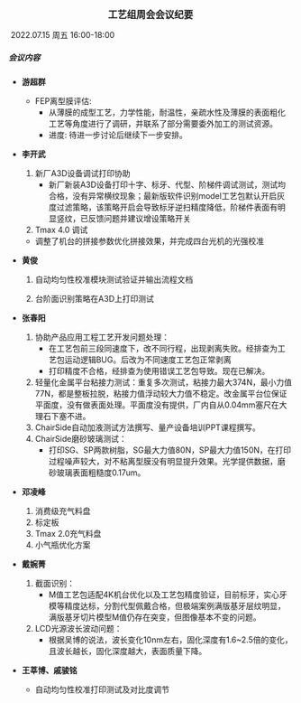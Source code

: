 <center><big><b>工艺组周会会议纪要</b></big></center>                                                                                                                           

​                                                                                                                           2022.07.15 周五 16:00-18:00

##### 会议内容

- **游超群**
  - FEP离型膜评估: 
    - 从薄膜的成型工艺，力学性能，耐温性，亲疏水性及薄膜的表面粗化工艺等角度进行了调研，并联系了部分需要委外加工的测试资源。
    - 进度: 待进一步讨论后继续下一步安排。
- **李开武**
  1. 新厂A3D设备调试打印协助
     - 新厂新装A3D设备打印十字、标牙、代型、阶梯件调试测试，测试均合格，没有异常横纹现象；最新版软件识别model工艺包默认开启灰度过滤策略，该策略开启会导致标牙逆扫精度降低，阶梯件表面有明显竖纹，已反馈问题并建议增设策略开关
  2.  Tmax 4.0 调试
     - 调整了机台的拼接参数优化拼接效果，并完成四台光机的光强校准
- **黄俊**
  1. 自动均匀性校准模块测试验证并输出流程文档

  2. 台阶面识别策略在A3D上打印测试

- **张春阳**
  1. 协助产品应用工程工艺开发问题处理：
     - 在工艺包前三段同速度下，改不同行程，出现剥离失败。经排查为工艺包运动逻辑BUG。后改为不同速度工艺包正常剥离
     - 打印精度不合格，经排查为使用错误工艺包导致。现在已解决。
  2. 轻量化金属平台粘接力测试：重复多次测试，粘接力最大374N，最小力值77N，都是整板拉脱，粘接力值浮动较大力值不稳定。改金属平台位保证平面度，没有做表面处理。平面度没有提供，厂内自从0.04mm塞尺在大理石下塞不进。
  3. ChairSide自动加液测试方法撰写、量产设备培训PPT课程撰写。
  4. ChairSide磨砂玻璃测试：
     - 打印SG、SP两款树脂，SG最大力值80N，SP最大力值150N，在打印过程噪声较大，对不粘离型膜没有明显提升效果。光学提供数据，磨砂玻璃表面粗糙度0.17um。
- **邓凌峰**
  1. 消费级充气料盘
  2. 标定板
  3. Tmax 2.0充气料盘
  4. 小气瓶优化方案
- **戴婉菁**
  1. 截面识别：
     - M值工艺包适配4K机台优化以及工艺包精度验证，目前标牙，实心牙模等精度达标，分割代型佩戴合格，但极端案例满版基牙层纹明显，满版基牙切片模型M值仍存在突变，但图像基本不变的问题。
  2. LCD光源波长波动问题：
     - 根据吴博的说法，波长变化10nm左右，固化深度有1.6~2.5倍的变化，且波长越长，固化深度越大，表面质量下降。
- **王莘博、戚骏铭**
  - 自动均匀性校准打印测试及对比度调节








